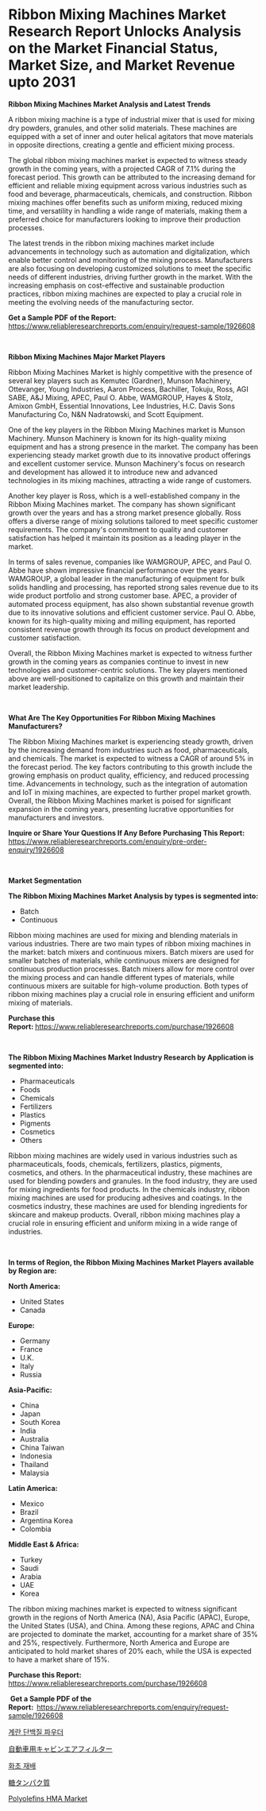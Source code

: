 <p><h1>Ribbon Mixing Machines Market Research Report Unlocks Analysis on the Market Financial Status, Market Size, and Market Revenue upto 2031</h1></p><p><strong>Ribbon Mixing Machines Market Analysis and Latest Trends</strong></p>
<p><p>A ribbon mixing machine is a type of industrial mixer that is used for mixing dry powders, granules, and other solid materials. These machines are equipped with a set of inner and outer helical agitators that move materials in opposite directions, creating a gentle and efficient mixing process.</p><p>The global ribbon mixing machines market is expected to witness steady growth in the coming years, with a projected CAGR of 7.1% during the forecast period. This growth can be attributed to the increasing demand for efficient and reliable mixing equipment across various industries such as food and beverage, pharmaceuticals, chemicals, and construction. Ribbon mixing machines offer benefits such as uniform mixing, reduced mixing time, and versatility in handling a wide range of materials, making them a preferred choice for manufacturers looking to improve their production processes.</p><p>The latest trends in the ribbon mixing machines market include advancements in technology such as automation and digitalization, which enable better control and monitoring of the mixing process. Manufacturers are also focusing on developing customized solutions to meet the specific needs of different industries, driving further growth in the market. With the increasing emphasis on cost-effective and sustainable production practices, ribbon mixing machines are expected to play a crucial role in meeting the evolving needs of the manufacturing sector.</p></p>
<p><strong>Get a Sample PDF of the Report:&nbsp;</strong> <a href="https://www.reliableresearchreports.com/enquiry/request-sample/1926608">https://www.reliableresearchreports.com/enquiry/request-sample/1926608</a></p>
<p>&nbsp;</p>
<p><strong>Ribbon Mixing Machines Major Market Players</strong></p>
<p><p>Ribbon Mixing Machines Market is highly competitive with the presence of several key players such as Kemutec (Gardner), Munson Machinery, Ottevanger, Young Industries, Aaron Process, Bachiller, Tokuju, Ross, AGI SABE, A&J Mixing, APEC, Paul O. Abbe, WAMGROUP, Hayes & Stolz, Amixon GmbH, Essential Innovations, Lee Industries, H.C. Davis Sons Manufacturing Co, N&N Nadratowski, and Scott Equipment.</p><p>One of the key players in the Ribbon Mixing Machines market is Munson Machinery. Munson Machinery is known for its high-quality mixing equipment and has a strong presence in the market. The company has been experiencing steady market growth due to its innovative product offerings and excellent customer service. Munson Machinery's focus on research and development has allowed it to introduce new and advanced technologies in its mixing machines, attracting a wide range of customers.</p><p>Another key player is Ross, which is a well-established company in the Ribbon Mixing Machines market. The company has shown significant growth over the years and has a strong market presence globally. Ross offers a diverse range of mixing solutions tailored to meet specific customer requirements. The company's commitment to quality and customer satisfaction has helped it maintain its position as a leading player in the market.</p><p>In terms of sales revenue, companies like WAMGROUP, APEC, and Paul O. Abbe have shown impressive financial performance over the years. WAMGROUP, a global leader in the manufacturing of equipment for bulk solids handling and processing, has reported strong sales revenue due to its wide product portfolio and strong customer base. APEC, a provider of automated process equipment, has also shown substantial revenue growth due to its innovative solutions and efficient customer service. Paul O. Abbe, known for its high-quality mixing and milling equipment, has reported consistent revenue growth through its focus on product development and customer satisfaction. </p><p>Overall, the Ribbon Mixing Machines market is expected to witness further growth in the coming years as companies continue to invest in new technologies and customer-centric solutions. The key players mentioned above are well-positioned to capitalize on this growth and maintain their market leadership.</p></p>
<p>&nbsp;</p>
<p><strong>What Are The Key Opportunities For Ribbon Mixing Machines Manufacturers?</strong></p>
<p><p>The Ribbon Mixing Machines market is experiencing steady growth, driven by the increasing demand from industries such as food, pharmaceuticals, and chemicals. The market is expected to witness a CAGR of around 5% in the forecast period. The key factors contributing to this growth include the growing emphasis on product quality, efficiency, and reduced processing time. Advancements in technology, such as the integration of automation and IoT in mixing machines, are expected to further propel market growth. Overall, the Ribbon Mixing Machines market is poised for significant expansion in the coming years, presenting lucrative opportunities for manufacturers and investors.</p></p>
<p><strong>Inquire or Share Your Questions If Any Before Purchasing This Report:</strong> <a href="https://www.reliableresearchreports.com/enquiry/pre-order-enquiry/1926608">https://www.reliableresearchreports.com/enquiry/pre-order-enquiry/1926608</a></p>
<p>&nbsp;</p>
<p><strong>Market Segmentation</strong></p>
<p><strong>The Ribbon Mixing Machines Market Analysis by types is segmented into:</strong></p>
<p><ul><li>Batch</li><li>Continuous</li></ul></p>
<p><p>Ribbon mixing machines are used for mixing and blending materials in various industries. There are two main types of ribbon mixing machines in the market: batch mixers and continuous mixers. Batch mixers are used for smaller batches of materials, while continuous mixers are designed for continuous production processes. Batch mixers allow for more control over the mixing process and can handle different types of materials, while continuous mixers are suitable for high-volume production. Both types of ribbon mixing machines play a crucial role in ensuring efficient and uniform mixing of materials.</p></p>
<p><strong>Purchase this Report:&nbsp;</strong><a href="https://www.reliableresearchreports.com/purchase/1926608">https://www.reliableresearchreports.com/purchase/1926608</a></p>
<p>&nbsp;</p>
<p><strong>The Ribbon Mixing Machines Market Industry Research by Application is segmented into:</strong></p>
<p><ul><li>Pharmaceuticals</li><li>Foods</li><li>Chemicals</li><li>Fertilizers</li><li>Plastics</li><li>Pigments</li><li>Cosmetics</li><li>Others</li></ul></p>
<p><p>Ribbon mixing machines are widely used in various industries such as pharmaceuticals, foods, chemicals, fertilizers, plastics, pigments, cosmetics, and others. In the pharmaceutical industry, these machines are used for blending powders and granules. In the food industry, they are used for mixing ingredients for food products. In the chemicals industry, ribbon mixing machines are used for producing adhesives and coatings. In the cosmetics industry, these machines are used for blending ingredients for skincare and makeup products. Overall, ribbon mixing machines play a crucial role in ensuring efficient and uniform mixing in a wide range of industries.</p></p>
<p>&nbsp;</p>
<p><strong>In terms of Region, the Ribbon Mixing Machines Market Players available by Region are:</strong></p>
<p>
    <p> <strong> North America: </strong>
        <ul>
            <li>United States</li>
            <li>Canada</li>
        </ul>
        </p> 
    <p> <strong> Europe: </strong>
        <ul>
            <li>Germany</li>
            <li>France</li>
            <li>U.K.</li>
            <li>Italy</li>
            <li>Russia</li>
        </ul>
        </p> 
    <p> <strong> Asia-Pacific: </strong>
        <ul>
            <li>China</li>
            <li>Japan</li>
            <li>South Korea</li>
            <li>India</li>
            <li>Australia</li>
            <li>China Taiwan</li>
            <li>Indonesia</li>
            <li>Thailand</li>
            <li>Malaysia</li>
        </ul>
        </p> 
    <p> <strong> Latin America: </strong>
        <ul>
            <li>Mexico</li>
            <li>Brazil</li>
            <li>Argentina Korea</li>
            <li>Colombia</li>
        </ul>
        </p> 
    <p> <strong> Middle East & Africa: </strong>
        <ul>
            <li>Turkey</li>
            <li>Saudi</li>
            <li>Arabia</li>
            <li>UAE</li>
            <li>Korea</li>
        </ul>
    </p>
    </p>
<p><p>The ribbon mixing machines market is expected to witness significant growth in the regions of North America (NA), Asia Pacific (APAC), Europe, the United States (USA), and China. Among these regions, APAC and China are projected to dominate the market, accounting for a market share of 35% and 25%, respectively. Furthermore, North America and Europe are anticipated to hold market shares of 20% each, while the USA is expected to have a market share of 15%.</p></p>
<p><strong>Purchase this Report: </strong><a href="https://www.reliableresearchreports.com/purchase/1926608">https://www.reliableresearchreports.com/purchase/1926608</a></p>
<p>&nbsp;<strong>Get a Sample PDF of the Report:&nbsp;&nbsp;</strong><a href="https://www.reliableresearchreports.com/enquiry/request-sample/1926608">https://www.reliableresearchreports.com/enquiry/request-sample/1926608</a></p>
<p><strong></strong></p>
<p><p><a href="https://github.com/fredrickeglers/Market-Research-Report-List-1/blob/main/1771279184801.md">계란 단백질 파우더</a></p><p><a href="https://github.com/efcvopdgkdx128/Market-Research-Report-List-1/blob/main/2441946184775.md">自動車用キャビンエアフィルター</a></p><p><a href="https://github.com/bunxhcci35271755/Market-Research-Report-List-1/blob/main/3303308184800.md">화초 재배</a></p><p><a href="https://github.com/hwbcz413288296/Market-Research-Report-List-1/blob/main/8705876184776.md">糖タンパク質</a></p><p><a href="https://thundering-castanet-c65.notion.site/Polyolefins-HMA-Market-Analysis-and-Market-Size-Global-Industry-Overview-Market-Segmentation-and-F-42f7f8f421ec4c708e4bc710a6107aaa">Polyolefins HMA Market</a></p></p>